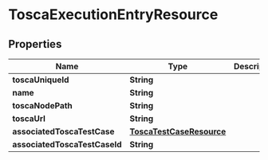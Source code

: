 
# ToscaExecutionEntryResource

## Properties
Name | Type | Description | Notes
------------ | ------------- | ------------- | -------------
**toscaUniqueId** | **String** |  | 
**name** | **String** |  | 
**toscaNodePath** | **String** |  | 
**toscaUrl** | **String** |  |  [optional]
**associatedToscaTestCase** | [**ToscaTestCaseResource**](ToscaTestCaseResource.md) |  |  [optional]
**associatedToscaTestCaseId** | **String** |  |  [optional]



